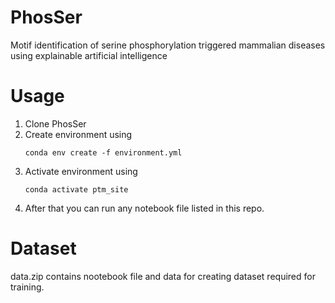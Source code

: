 # PhosSer
Motif identification of serine phosphorylation triggered mammalian diseases using explainable artificial intelligence
# Usage
 1. Clone PhosSer
 2. Create environment using 
    ```
    conda env create -f environment.yml
    ```
 3. Activate environment using 
    ```
    conda activate ptm_site
    ```
 4. After that you can run any notebook file listed in this repo. 
# Dataset
 data.zip contains nootebook file and data for creating dataset required for training. 
